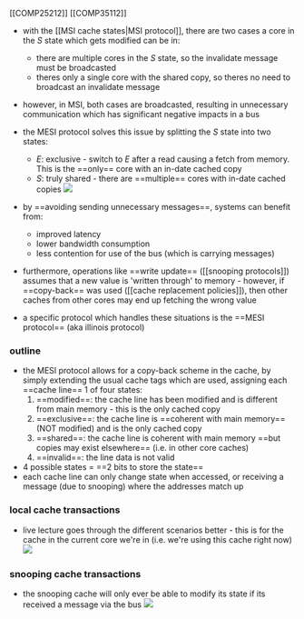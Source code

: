 [[COMP25212]]
[[COMP35112]]

- with the [[MSI cache states|MSI protocol]], there are two cases a core in the $S$ state which gets modified can be in:
	- there are multiple cores in the $S$ state, so the invalidate message must be broadcasted
	- theres only a single core with the shared copy, so theres no need to broadcast an invalidate message
- however, in MSI, both cases are broadcasted, resulting in unnecessary communication which has significant negative impacts in a bus

- the MESI protocol solves this issue by splitting the $S$ state into two states:
	- $E$: exclusive - switch to $E$ after a read causing a fetch from memory. This is the ==only== core with an in-date cached copy
	- $S$: truly shared - there are ==multiple== cores with in-date cached copies
![](https://i.imgur.com/TDsnA49.png)

- by ==avoiding sending unnecessary messages==, systems can benefit from:
	- improved latency
	- lower bandwidth consumption
	- less contention for use of the bus (which is carrying messages)
- furthermore, operations like ==write update== ([[snooping protocols]]) assumes that a new value is 'written through' to memory - however, if ==copy-back== was used ([[cache replacement policies]]), then other caches from other cores may end up fetching the wrong value
- a specific protocol which handles these situations is the ==MESI protocol== (aka illinois protocol)

### outline
- the MESI protocol allows for a copy-back scheme in the cache, by simply extending the usual cache tags which are used, assigning each ==cache line== 1 of four states:
	1. ==modified==: the cache line has been modified and is different from main memory - this is the only cached copy
	2. ==exclusive==: the cache line is ==coherent with main memory== (NOT modified) and is the only cached copy
	3. ==shared==: the cache line is coherent with main memory ==but copies may exist elsewhere== (i.e. in other core caches)
	4. ==invalid==: the line data is not valid
- 4 possible states = ==2 bits to store the state==
- each cache line can only change state when accessed, or receiving a message (due to snooping) where the addresses match up

### local cache transactions
- live lecture goes through the different scenarios better - this is for the cache in the current core we're in (i.e. we're using this cache right now)
![](https://i.imgur.com/Qn3Xshn.png)

### snooping cache transactions
- the snooping cache will only ever be able to modify its state if its received a message via the bus
![](https://i.imgur.com/C5VBg6l.png)
